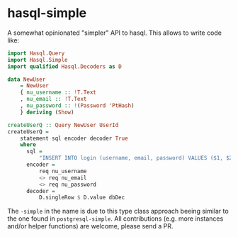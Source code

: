 # hasql-simple

A somewhat opinionated "simpler" API to hasql. This allows to write code like:

```haskell
import Hasql.Query
import Hasql.Simple
import qualified Hasql.Decoders as D

data NewUser
    = NewUser
    { nu_username :: !T.Text
    , nu_email :: !T.Text
    , nu_password :: !(Password 'PtHash)
    } deriving (Show)

createUserQ :: Query NewUser UserId
createUserQ =
    statement sql encoder decoder True
    where
      sql =
          "INSERT INTO login (username, email, password) VALUES ($1, $2, $3) RETURNING id;"
      encoder =
          req nu_username
          <> req nu_email
          <> req nu_password
      decoder =
          D.singleRow $ D.value dbDec
```

The `-simple` in the name is due to this type class approach beeing similar to the one found in `postgresql-simple`. All contributions (e.g. more instances and/or helper functions) are welcome, please send a PR.
